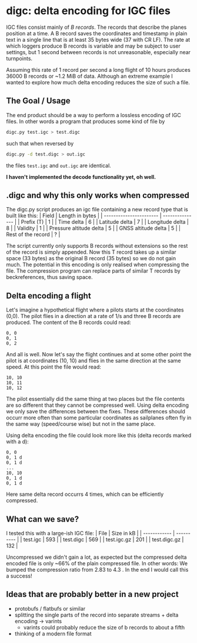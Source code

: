 # digc: delta encoding for IGC files

IGC files consist mainly of _B records_. The records that describe the planes position at a time.
A B record saves the coordinates and timestamp in plain text in a single line that is at least 35 bytes wide (37 with CR LF).
The rate at which loggers produce B records is variable and may be subject to user settings, but 1 second between records is not unreasonable, especially near turnpoints.

Assuming this rate of 1 record per second a long flight of 10 hours produces 36000 B records or ~1.2 MiB of data.
Although an extreme example I wanted to explore how much delta encoding reduces the size of such a file.

## The Goal / Usage
The end product should be a way to perform a lossless encoding of IGC files.
In other words a program that produces some kind of file by
```sh
digc.py test.igc > test.digc
```
such that when reversed by
```sh
digc.py -d test.digc > out.igc
```
the files `test.igc` and `out.igc` are identical.

**I haven't implemented the decode functionality yet, oh well.**

## .digc and why this only works when compressed
The digc.py script produces an igc file containing a new record type that is built like this:
| Field                   | Length in bytes |
| ----------------------- | --------------- |
| Prefix (T)              | 1               |
| Time delta              | 6               |
| Latitude delta          | 7               |
| Longitude delta         | 8               |
| Validity                | 1               |
| Pressure altitude delta | 5               |
| GNSS altitude delta     | 5               |
| Rest of the record      | ?               |

The script currently only supports B records without extensions so the rest of the record is simply appended.
Now this T record takes up a similar space (33 bytes) as the original B record (35 bytes) so we do not gain much.
The potential in this encoding is only realised when compressing the file.
The compression program can replace parts of similar T records by beckreferences, thus saving space.

## Delta encoding a flight
Let's imagine a hypothetical flight where a pilots starts at the coordinates (0,0).
The pilot flies in a direction at a rate of 1/s and three B records are produced. The content of the B records could read:
```
0, 0
0, 1
0, 2
```
And all is well. Now let's say the flight continues and at some other point the pilot is at coordinates (10, 10) and flies in the same direction at the same speed.
At this point the file would read:
```
10, 10
10, 11
10, 12
```
The pilot essentially did the same thing at two places but the file contents are so different that they cannot be compressed well.
Using delta encoding we only save the differences between the fixes.
These differences should occurr more often than some particular coordinates as sailplanes often fly in the same way (speed/course wise) but not in the same place.

Using delta encoding the file could look more like this (delta records marked with a d):
```
0, 0 
0, 1 d
0, 1 d
...   
10, 10
0, 1 d
0, 1 d
```

Here same delta record occurrs 4 times, which can be efficiently compressed.

## What can we save?
I tested this with a large-ish IGC file:
| File         | Size in kB |
| ------------ | ---------- |
| test.igc     | 593        |
| test.digc    | 569        |
| test.igc.gz  | 201        |
| test.digc.gz | 132        |

Uncompressed we didn't gain a lot, as expected but the compressed delta encoded file is only ~66% of the plain compressed file.
In other words: We bumped the compression ratio from 2.83 to 4.3 .
In the end I would call this a success!

## Ideas that are probably better in a new project
- protobufs / flatbufs or similar
- splitting the single parts of the record into separate streams + delta encoding -> varints
  - varints could probably reduce the size of b records to about a fifth
- thinking of a modern file format

